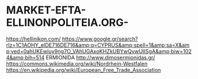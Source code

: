 # MARKET-EFTA-ELLINONPOLITEIA.ORG-
https://hellinikon.com/ https://www.google.gr/search?rlz=1C1AOHY_elDE716DE716&amp;q=CYPRUS&amp;spell=1&amp;sa=X&amp;ved=0ahUKEwiuy9ng7O_VAhUGAxoKHZkUBYwQvwUIISgA&amp;biw=1024&amp;bih=514 ERMIONIDA http://www.dimosermionidas.gr/ https://commons.wikimedia.org/wiki/Nordrhein-Westfalen https://en.wikipedia.org/wiki/European_Free_Trade_Association
